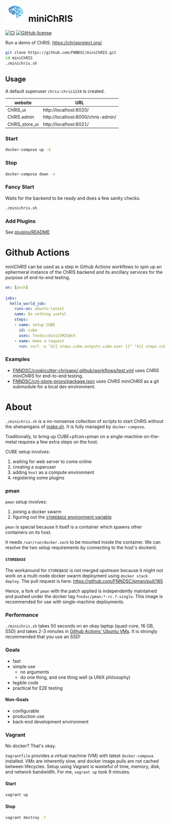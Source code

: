 # ![ChRIS logo](https://raw.githubusercontent.com/FNNDSC/ChRIS_ultron_backEnd/master/docs/assets/logo_chris.png) miniChRIS

[![CI](https://github.com/FNNDSC/miniChRIS/workflows/CI/badge.svg)](https://github.com/FNNDSC/miniChRIS/actions?query=workflow%3ACI)
[![GitHub license](https://img.shields.io/github/license/FNNDSC/miniChRIS)](LICENSE)

Run a demo of ChRIS. https://chrisproject.org/

```bash
git clone https://github.com/FNNDSC/miniChRIS.git
cd miniChRIS
./minichris.sh
```

## Usage

A default superuser `chris:chris1234` is created.

website        | URL
---------------|-----
ChRIS_ui       | http://localhost:8020/
ChRIS admin    | http://localhost:8000/chris-admin/
ChRIS_store_ui | http://localhost:8021/

### Start

```bash
docker-compose up -d
```

### Stop

```bash
docker-compose down -v
```

### Fancy Start

Waits for the backend to be ready and does a few sanity checks.

```bash
./minichris.sh
```

### Add Plugins

See [plugins/README](plugins/)

# Github Actions

*miniChRIS* can be used as a step in Github Actions workflows to spin up
an ephermeral instance of the ChRIS backend and its ancillary services
for the purpose of end-to-end testing.

```yaml
on: [push]

jobs:
  hello_world_job:
    runs-on: ubuntu-latest
    name: Do nothing useful
    steps:
    - name: setup CUBE
      id: cube
      uses: fnndsc/miniChRIS@v5
    - name: make a request
      run: curl -u "${{ steps.cube.outputs.cube-user }}" "${{ steps.cube.outputs.cube-url }}"
```

### Examples

- [FNNDSC/cookicutter-chrisapp/.github/workflows/test.yml](https://github.com/FNNDSC/cookiecutter-chrisapp/blob/16db74860e8201f3d201183961eadc39116ce8a7/.github/workflows/test.yml#L31) uses *ChRIS miniChRIS* for end-to-end testing.
- [FNNDSC/cni-store-proxy/package.json](https://github.com/FNNDSC/cni-store-proxy/blob/master/package.json) uses *ChRIS miniChRIS* as a git submodule for a local dev environment.


# About

`./minichris.sh` is a no-nonsense collection of scripts to start ChRIS without the shenanigans of
[make.sh](https://github.com/FNNDSC/ChRIS_ultron_backEnd/blob/master/make.sh).
It is fully managed by `docker-compose`.

Traditionally, to bring up CUBE+pfcon+pman on a single-machine on-the-metal requires a few extra steps on the host.

CUBE setup involves:

1. waiting for web server to come online
2. creating a superuser
3. adding `host` as a compute environment
4. registering some plugins

### pman

`pman` setup involves:

1. joining a docker swarm
2. figuring out the [`STOREBASE` environment variable](https://github.com/FNNDSC/ChRIS_ultron_backEnd/blob/78670f6abf0b6ebac7aeef75989893b4502d4823/docker-compose_dev.yml#L208-L222)

`pman` is special because it itself is a container which spawns other containers on its host.

It needs `/var/run/docker.sock` to be mounted inside the container.
We can resolve the two setup requirements by connecting to the host's dockerd.

#### `STOREBASE`

The workaround for `STOREBASE` is not merged upstream because it might not work
on a multi-node docker swarm deployment using `docker stack deploy`.
The pull request is here: https://github.com/FNNDSC/pman/pull/165

Hence, a fork of `pman` with the patch applied is independently maintained and pushed
under the docker tag `fnndsc/pman:*-rc.?-single`.
This image is recommended for use with single-machine deployments.

### Performance

`./minichris.sh` takes 50 seconds on an okay laptop (quad-core, 16 GB, SSD)
and takes 2-3 minutes in [Github Actions' Ubuntu VMs](https://github.com/FNNDSC/miniChRIS/actions).
It is strongly recommended that you use an SSD!

### Goals

- fast
- simple use
  - no arguments
  - do one thing, and one thing well (a UNIX philosophy)
- legible code
- practical for E2E testing

#### Non-Goals

- configurable
- production use
- back-end development environment

### Vagrant

No docker? That's okay.

`Vagrantfile` provides a virtual machine (VM) with latest `docker-compose` installed.
VMs are inherently slow, and docker image pulls are not cached between lifecycles.
Setup using Vagrant is wasteful of time, memory, disk, and network bandwidth.
For me, `vagrant up` took 9 minutes.

#### Start

```bash
vagrant up
```

#### Stop

```bash
vagrant destroy -f
```
